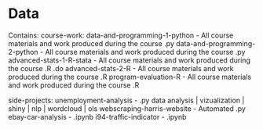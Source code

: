 # Data

Contains:
  course-work:
    data-and-programming-1-python - All course materials and work produced during the course     .py
    data-and-programming-2-python - All course materials and work produced during the course     .py
    advanced-stats-1-R-stata      - All course materials and work produced during the course     .R .do
    advanced-stats-2-R            - All course materials and work produced during the course     .R
    program-evaluation-R          - All course materials and work produced during the course     .R
    
  side-projects:
    unemployment-analysis         - .py data analysis | vizualization | shiny | nlp | wordcloud | ols
    webscraping-harris-website    - Automated   .py
    ebay-car-analysis             - .ipynb
    i94-traffic-indicator         - .ipynb
    
